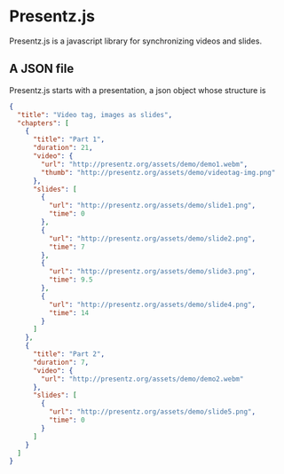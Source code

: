 Presentz.js
=========

Presentz.js is a javascript library for synchronizing videos and slides.

A JSON file
-----------
Presentz.js starts with a presentation, a json object whose structure is

```json
{
  "title": "Video tag, images as slides",
  "chapters": [
    {
      "title": "Part 1",
      "duration": 21,
      "video": {
        "url": "http://presentz.org/assets/demo/demo1.webm",
        "thumb": "http://presentz.org/assets/demo/videotag-img.png"
      },
      "slides": [
        {
          "url": "http://presentz.org/assets/demo/slide1.png",
          "time": 0
        },
        {
          "url": "http://presentz.org/assets/demo/slide2.png",
          "time": 7
        },
        {
          "url": "http://presentz.org/assets/demo/slide3.png",
          "time": 9.5
        },
        {
          "url": "http://presentz.org/assets/demo/slide4.png",
          "time": 14
        }
      ]
    },
    {
      "title": "Part 2",
      "duration": 7,
      "video": {
        "url": "http://presentz.org/assets/demo/demo2.webm"
      },
      "slides": [
        {
          "url": "http://presentz.org/assets/demo/slide5.png",
          "time": 0
        }
      ]
    }
  ]
}
```
